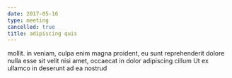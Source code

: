 ```yaml
---
date: 2017-05-16
type: meeting
cancelled: true
title: adipiscing quis
---
```

mollit. in veniam, culpa enim magna proident, eu sunt reprehenderit dolore nulla esse sit velit nisi amet, occaecat in dolor adipiscing cillum Ut ex ullamco in deserunt ad ea nostrud